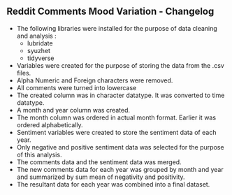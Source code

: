 ## Reddit Comments Mood Variation - Changelog

- The following libraries were installed for the purpose of data cleaning and analysis :
    - lubridate
    - syuzhet
    - tidyverse
- Variables were created for the purpose of storing the data from the .csv files.
- Alpha Numeric and Foreign characters were removed.
- All comments were turned into lowercase
- The created column was in character datatype. It was converted to time datatype.
- A month and year column was created.
- The month column was ordered in actual month format. Earlier it was ordered alphabetically.
- Sentiment variables were created to store the sentiment data of each year.
- Only negative and positive sentiment data was selected for the purpose of this analysis.
- The comments data and the sentiment data was merged.
- The new comments data for each year was grouped by month and year and summarized by sum mean of negativity and positivity.
- The resultant data for each year was combined into a final dataset.